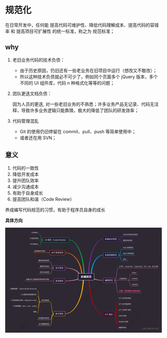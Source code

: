 # 规范化

在日常开发中，任何能 提高代码可维护性、降低代码理解成本、提高代码的容错率 和 提高项目可扩展性 的统一标准，称之为 规范标准；

## why

1. 老旧业务代码的技术负债：

   - 由于历史原因，仍旧还有一些老业务在旧项目中运行（想改又不敢改）；
   - 所以这种技术负债就必不可少了，例如同个页面多个 jQuery 版本，多个不同的 UI 组件库，代码 n 种格式化等等的问题；

2. 团队更迭文档负债：

   因为人员的更迭, 对一些老旧业务的不熟悉；许多业务产品无记录、代码无注释，导致许多业务逻辑只能靠猜，极大的降低了团队的研发效率；

3. 代码管理混乱

   - Git 的使用仍旧停留在 commit、pull、push 等简单使用中；
   - 或者还在用 SVN；

## 意义

1. 代码的一致性
2. 降低开发成本
3. 提升团队效率
4. 减少沟通成本
5. 有助于自身成长
6. 提高团队和谐（Code Review）

养成编写代码规范的习惯，有助于程序员自身的成长

**具体方向**

![前端规范](/public/standard.webp)
